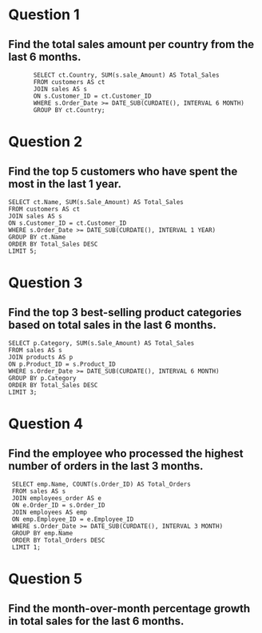 # Question 1
## Find the total sales amount per country from the last 6 months.
           SELECT ct.Country, SUM(s.sale_Amount) AS Total_Sales
           FROM customers AS ct
           JOIN sales AS s
           ON s.Customer_ID = ct.Customer_ID
           WHERE s.Order_Date >= DATE_SUB(CURDATE(), INTERVAL 6 MONTH)
           GROUP BY ct.Country;

# Question 2
## Find the top 5 customers who have spent the most in the last 1 year. 
    SELECT ct.Name, SUM(s.Sale_Amount) AS Total_Sales
    FROM customers AS ct
    JOIN sales AS s
    ON s.Customer_ID = ct.Customer_ID
    WHERE s.Order_Date >= DATE_SUB(CURDATE(), INTERVAL 1 YEAR)
    GROUP BY ct.Name
    ORDER BY Total_Sales DESC
    LIMIT 5;

# Question 3
## Find the top 3 best-selling product categories based on total sales in the last 6 months.
    SELECT p.Category, SUM(s.Sale_Amount) AS Total_Sales
    FROM sales AS s
    JOIN products AS p
    ON p.Product_ID = s.Product_ID
    WHERE s.Order_Date >= DATE_SUB(CURDATE(), INTERVAL 6 MONTH)
    GROUP BY p.Category
    ORDER BY Total_Sales DESC
    LIMIT 3;

# Question 4
## Find the employee who processed the highest number of orders in the last 3 months.
     SELECT emp.Name, COUNT(s.Order_ID) AS Total_Orders
     FROM sales AS s
     JOIN employees_order AS e
     ON e.Order_ID = s.Order_ID
     JOIN employees AS emp
     ON emp.Employee_ID = e.Employee_ID
     WHERE s.Order_Date >= DATE_SUB(CURDATE(), INTERVAL 3 MONTH)
     GROUP BY emp.Name
     ORDER BY Total_Orders DESC
     LIMIT 1;

# Question 5
## Find the month-over-month percentage growth in total sales for the last 6 months.


















